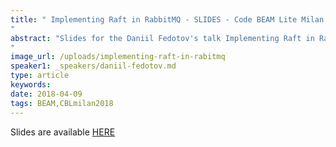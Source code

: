 ```yaml
---
title: " Implementing Raft in RabbitMQ - SLIDES - Code BEAM Lite Milan 2018
"
abstract: "Slides for the Daniil Fedotov's talk Implementing Raft in RabbitMQ - Code BEAM Lite Milan 2018
"
image_url: /uploads/implementing-raft-in-rabitmq
speaker1: _speakers/daniil-fedotov.md
type: article
keywords: 
date: 2018-04-09
tags: BEAM,CBLmilan2018
---
```

Slides are available&nbsp;<a href="/uploads/media/default/0001/01/f71a2e0b46e911eb537bdf8382da3c4182a25e9d.pdf" target="_blank">HERE</a>
